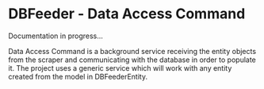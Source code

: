 # DBFeeder - Data Access Command

Documentation in progress...

Data Access Command is a background service receiving the entity objects from the scraper and communicating with the database in order to populate it.
The project uses a generic service which will work with any entity created from the model in DBFeederEntity.

